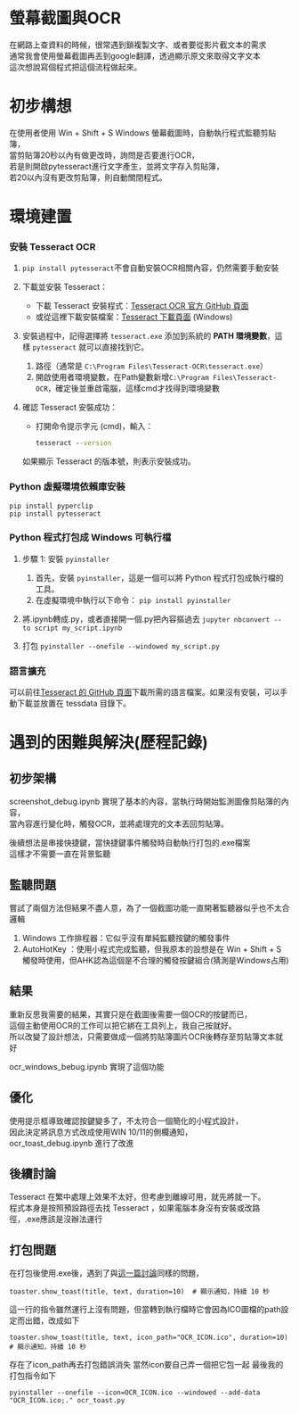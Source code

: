 # 螢幕截圖與OCR

在網路上查資料的時候，很常遇到鎖複製文字、或者要從影片截文本的需求  
通常我會使用螢幕截圖再丟到google翻譯，透過顯示原文來取得文字文本  
這次想說寫個程式把這個流程做起來。

# 初步構想

在使用者使用 Win + Shift + S Windows 螢幕截圖時，自動執行程式監聽剪貼簿，  
當剪貼簿20秒以內有做更改時，詢問是否要進行OCR，  
若是則開啟pytesseract進行文字產生，並將文字存入剪貼簿，  
若20以內沒有更改剪貼簿，則自動關閉程式。  

# 環境建置

### **安裝 Tesseract OCR**

1. `pip install pytesseract`不會自動安裝OCR相關內容，仍然需要手動安裝

2. 下載並安裝 Tesseract：
    
    - 下載 Tesseract 安裝程式：[Tesseract OCR 官方 GitHub 頁面](https://github.com/tesseract-ocr/tesseract)
    - 或從這裡下載安裝檔案：[Tesseract 下載頁面](https://github.com/UB-Mannheim/tesseract/wiki) (Windows)

2. 安裝過程中，記得選擇將 `tesseract.exe` 添加到系統的 **PATH 環境變數**，這樣 `pytesseract` 就可以直接找到它。
	1. 路徑（通常是 `C:\Program Files\Tesseract-OCR\tesseract.exe`）
	2. 開啟使用者環境變數，在Path變數新增`C:\Program Files\Tesseract-OCR`，確定後並重啟電腦，這樣cmd才找得到環境變數
	  
3. 確認 Tesseract 安裝成功：
    
    - 打開命令提示字元 (cmd)，輸入：
        ```cmd
        tesseract --version
		```
    如果顯示 Tesseract 的版本號，則表示安裝成功。

### **Python 虛擬環境依賴庫安裝**

```anaconda prompt
pip install pyperclip
pip install pytesseract
```

### **Python 程式打包成 Windows 可執行檔**

1. 步驟 1: 安裝 `pyinstaller`
	1. 首先，安裝 `pyinstaller`，這是一個可以將 Python 程式打包成執行檔的工具。
 	2. 在虛擬環境中執行以下命令：
		`pip install pyinstaller`

2. 將.ipynb轉成.py，或者直接開一個.py把內容摳過去 
	`jupyter nbconvert --to script my_script.ipynb`
3. 打包
	`pyinstaller --onefile --windowed my_script.py`

### **語言擴充**

可以前往[Tesseract 的 GitHub 頁面](https://github.com/tesseract-ocr/tessdata)下載所需的語言檔案。如果沒有安裝，可以手動下載並放置在 tessdata 目錄下。

# 遇到的困難與解決(歷程記錄)

## 初步架構
screenshot_debug.ipynb
實現了基本的內容，當執行時開始監測圖像剪貼簿的內容，  
當內容進行變化時，觸發OCR，並將處理完的文本丟回剪貼簿。  

後續想法是串接快捷鍵，當快捷鍵事件觸發時自動執行打包的.exe檔案  
這樣才不需要一直在背景監聽  

## 監聽問題
嘗試了兩個方法但結果不盡人意，為了一個截圖功能一直開著監聽器似乎也不太合邏輯   
1. Windows 工作排程器：它似乎沒有單純監聽按鍵的觸發事件  
2. AutoHotKey ：使用小程式完成監聽，但我原本的設想是在 Win + Shift + S 觸發時使用，但AHK認為這個是不合理的觸發按鍵組合(猜測是Windows占用)  

## 結果
重新反思我需要的結果，其實只是在截圖後需要一個OCR的按鍵而已，   
這個主動使用OCR的工作可以把它綁在工具列上，我自己按就好。  
所以改變了設計想法，只需要做成一個將剪貼簿圖片OCR後轉存至剪貼簿文本就好  

ocr_windows_bebug.ipynb 實現了這個功能  
## 優化
使用提示框導致確認按鍵變多了，不太符合一個簡化的小程式設計，  
因此決定將訊息方式改成使用WIN 10/11的側欄通知，  
ocr_toast_debug.ipynb 進行了改進  

## 後續討論
Tesseract 在繁中處理上效果不太好，但考慮到離線可用，就先將就一下。  
程式本身是按照預設路徑去找 Tesseract ，如果電腦本身沒有安裝或改路徑，.exe應該是沒辦法運行

## 打包問題
在打包後使用.exe後，遇到了與[這一篇討論](https://stackoverflow.com/questions/50758709/the-win10toast-distribution-was-not-found-is-displayed-while-i-execute-a-python)同樣的問題，  
```
toaster.show_toast(title, text, duration=10)  # 顯示通知，持續 10 秒
```
這一行的指令雖然運行上沒有問題，但當轉到執行檔時它會因為ICO圖檔的path設定而出錯，改成如下  
```
toaster.show_toast(title, text, icon_path="OCR_ICON.ico", duration=10)  # 顯示通知，持續 10 秒
```
存在了icon_path再去打包錯誤消失
當然icon要自己弄一個把它包一起 
最後我的打包指令如下
```
pyinstaller --onefile --icon=OCR_ICON.ico --windowed --add-data "OCR_ICON.ico;." ocr_toast.py
```




